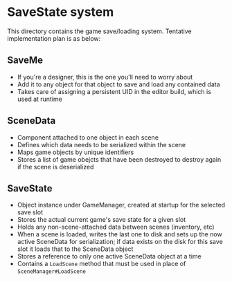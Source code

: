 # SaveState system

This directory contains the game save/loading system. Tentative implementation plan is as below:

## SaveMe
- If you're a designer, this is the one you'll need to worry about
- Add it to any object for that object to save and load any contained data
- Takes care of assigning a persistent UID in the editor build, which is used at runtime
## SceneData
- Component attached to one object in each scene
- Defines which data needs to be serialized within the scene
- Maps game objects by unique identifiers
- Stores a list of game obejcts that have been destroyed to destroy again if the scene is deserialized
## SaveState
- Object instance under GameManager, created at startup for the selected save slot
- Stores the actual current game's save state for a given slot
- Holds any non-scene-attached data between scenes (inventory, etc)
- When a scene is loaded, writes the last one to disk and sets up the now active SceneData for serialization; if data exists on the disk for this save slot it loads that to the SceneData object
- Stores a reference to only one active SceneData object at a time
- Contains a `LoadScene` method that must be used in place of `SceneManager#LoadScene`
